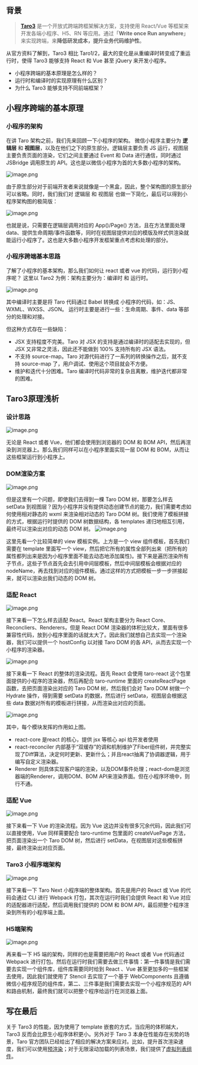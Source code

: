 ## 背景

> [**Taro3**](https://taro-docs.jd.com/taro/docs/) 是一个开放式跨端跨框架解决方案，支持使用 React/Vue 等框架来开发各端小程序、H5、RN 等应用。通过「**Write once Run anywhere**」来实现跨端，来**降低研发成本，提升业务代码维护性**。

从官方资料了解到，Taro3 相比 Taro1/2，最大的变化是从重编译时转变成了重运行时，使得 Taro3 能够支持 React 和 Vue 甚至 jQuery 来开发小程序。

- 小程序跨端的基本原理是怎么样的？
- 运行时和编译时的实现原理有什么区别？
- 为什么 Taro3 能够支持不同前端框架？

## 小程序跨端的基本原理

### 小程序的架构

在讲 Taro 架构之前，我们先来回顾一下小程序的架构。
微信小程序主要分为 **逻辑层** 和 **视图层**，以及在他们之下的原生部分。逻辑层主要负责 JS 运行，视图层主要负责页面的渲染，它们之间主要通过 Event 和 Data 进行通信，同时通过 JSBridge 调用原生的 API。这也是以微信小程序为首的大多数小程序的架构。

![image.png](https://kxf-oss.oss-cn-hangzhou.aliyuncs.com/blog/vB2gga.png)

由于原生部分对于前端开发者来说就像是一个黑盒，因此，整个架构图的原生部分可以省略。同时，我们我们对 逻辑层 和 视图层 也做一下简化，最后可以得到小程序架构图的极简版：

![image.png](https://kxf-oss.oss-cn-hangzhou.aliyuncs.com/blog/fH5bUs.png)

也就是说，只需要在逻辑层调用对应的 App()/Page() 方法，且在方法里面处理 data、提供生命周期/事件函数等，同时在视图层提供对应的模版及样式供渲染就能运行小程序了。这也是大多数小程序开发框架重点考虑和处理的部分。

### 小程序跨端基本思路

了解了小程序的基本架构，那么我们如何让 react 或者 vue 的代码，运行到小程序呢？
这里以 Taro2 为例：架构主要分为：编译时 和 运行时。

![image.png](https://kxf-oss.oss-cn-hangzhou.aliyuncs.com/blog/NumAzv.png)

其中编译时主要是将 Taro 代码通过 Babel 转换成 小程序的代码，如：JS、WXML、WXSS、JSON。
运行时主要是进行一些：生命周期、事件、data 等部分的处理和对接。

但这种方式存在一些缺陷：

- JSX 支持程度不完美。Taro 对 JSX 的支持是通过编译时的适配去实现的，但 JSX 又非常之灵活，因此还不能做到 100% 支持所有的 JSX 语法。
- 不支持 source-map。Taro 对源代码进行了一系列的转换操作之后，就不支持 source-map 了，用户调试、使用这个项目就会不方便。
- 维护和迭代十分困难。Taro 编译时代码非常的复杂且离散，维护迭代都非常的困难。



## Taro3原理浅析

### 设计思路

![image.png](https://kxf-oss.oss-cn-hangzhou.aliyuncs.com/blog/UJvaBb.png)

无论是 React 或者 Vue，他们都会使用到浏览器的 DOM 和 BOM API，然后再渲染到浏览器上。那么我们同样可以在小程序里面实现一层 DOM 和 BOM，从而让这些框架运行到小程序上。

### DOM渲染方案

![image.png](https://kxf-oss.oss-cn-hangzhou.aliyuncs.com/blog/KLdRGI.png)

但是这里有一个问题，即使我们去得到一棵 Taro DOM 树，那要怎么样去 setData 到视图层？因为小程序并没有提供动态创建节点的能力，我们需要考虑如何使用相对静态的 wxml 来渲染相对动态的 Taro DOM 树。我们使用了模板拼接的方式，根据运行时提供的 DOM 树数据结构，各 templates 递归地相互引用，最终可以渲染出对应的动态 DOM 树。
![image.png](https://kxf-oss.oss-cn-hangzhou.aliyuncs.com/blog/4HRwnY.png)

这里先看一个比较简单的 view 模板实例。上方是一个 view 组件模板，首先我们需要在 template 里面写一个 view，然后把它所有的属性全部列出来（把所有的属性都列出来是因为小程序里面不能去动态地添加属性)。接下来是遍历渲染所有子节点，这些子节点首先会去引用中间层模板，然后中间层模板会根据对应的 nodeName，再去找到对应的组件模板。通过这样的方式把模板一步一步拼接起来，就可以渲染出我们动态的 DOM 树。

### 适配 React

![image.png](https://kxf-oss.oss-cn-hangzhou.aliyuncs.com/blog/JHaVBu.png)

接下来看一下怎么样去适配 React。React 架构主要分为 React Core、Reconcliers、Renderers，但是 React DOM 渲染器的体积比较大，里面有很多兼容性代码，放到小程序里面的话就太大了。因此我们就想自己去实现一个渲染器，我们可以提供一个 hostConfig 以对接 Taro DOM 的各 API，从而去实现一个小程序的渲染器。

![image.png](https://kxf-oss.oss-cn-hangzhou.aliyuncs.com/blog/16C2Xx.png)

接下来看一下 React 的整体的渲染流程。首先 React 会使用 taro-react 这个包里面提供的小程序的渲染器，然后再配合 taro-runtime 里面的 createReactPage 函数，去把页面渲染出对应的 Taro DOM 树，然后我们会对 Taro DOM 树做一个 Hydrate 操作，得到需要 setData 的数据，然后进行 setData，视图层会根据这些 data 数据对所有的模板进行拼接，从而渲染出对应的页面。

![image.png](https://kxf-oss.oss-cn-hangzhou.aliyuncs.com/blog/Ixbi6v.png)

其中，每个模块发挥的作用如上图。

- react-core 是react 的核心，提供 jsx 等核心 api 给开发者使用
- react-reconciler 内部基于“双缓存”的调和机制维护了Fiber组件树，并完整实现了Diff算法，决定何时更新、更新什么；并且react抽离了协调器逻辑，用于编写自定义渲染器。
- Renderer 则具体实现客户端的渲染，以及DOM事件处理；react-dom是浏览器端的Renderer，调用DOM、BOM API来渲染界面。但在小程序环境中，则行不通。

### 适配 Vue

![image.png](https://kxf-oss.oss-cn-hangzhou.aliyuncs.com/blog/FXZKWz.png)

接下来看一下 Vue 的渲染流程。因为 Vue 这边并没有很多冗余代码，因此我们可以直接使用，Vue 同样需要配合 taro-runtime 包里面的 createVuePage 方法，把页面渲染出一个 Taro DOM 树，然后进行 setData，在视图层对这些模板拼接，最终渲染出对应页面。

### Taro3 小程序端架构

![image.png](https://kxf-oss.oss-cn-hangzhou.aliyuncs.com/blog/pAGTil.png)

接下来看一下 Taro Next 小程序端的整体架构。首先是用户的 React 或 Vue 的代码会通过 CLI 进行 Webpack 打包，其次在运行时我们会提供 React 和 Vue 对应的适配器进行适配，然后调用我们提供的 DOM 和 BOM API，最后把整个程序渲染到所有的小程序端上面。

### H5端架构

![image.png](https://kxf-oss.oss-cn-hangzhou.aliyuncs.com/blog/xnuh0r.png)

再来看一下 H5 端的架构，同样的也是需要把用户的 React 或者 Vue 代码通过 Webpack 进行打包。然后在运行时我们需要去做三件事情：第一件事情是我们需要去实现一个组件库，组件库需要同时给到 React 、Vue 甚至更加多的一些框架去使用，因此我们就使用了 Stencil 去实现了一个基于 WebComponents 且遵循微信小程序规范的组件库，第二、三件事是我们需要去实现一个小程序规范的 API 和路由机制，最终我们就可以把整个程序给运行在浏览器上面。

## 写在最后

关于 Taro3 的性能，因为使用了 template 嵌套的方式，当应用的体积越大，Taro3 反而会比原生小程序体积更小。另外对于 Taro 3 本身在性能存在劣势的场景，Taro 官方团队已经给出了相应的解决方案来应对。比如，提升首次渲染速度，我们可以使用[预渲染](https://taro-docs.jd.com/taro/docs/prerender)；对于无限滚动加载的列表场景，我们提供了[虚拟列表组件](https://taro-docs.jd.com/taro/docs/virtual-list)。



